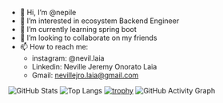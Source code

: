 - 👋 Hi, I’m @nepile
- 👀 I’m interested in ecosystem Backend Engineer
- 🌱 I’m currently learning spring boot
- 💞️ I’m looking to collaborate on my friends
- 📫 How to reach me:
  - instagram: @nevil.laia
  - Linkedin: Neville Jeremy Onorato Laia
  - Gmail: nevillejro.laia@gmail.com

![GitHub Stats](https://github-readme-stats.vercel.app/api?username=nepile&show_icons=true&theme=radical)
![Top Langs](https://github-readme-stats.vercel.app/api/top-langs/?username=nepile&layout=compact)
[![trophy](https://github-profile-trophy.vercel.app/?username=nepile)](https://github.com/ryo-ma/github-profile-trophy)
![GitHub Activity Graph](https://activity-graph.herokuapp.com/graph?username=nepile&theme=github)
